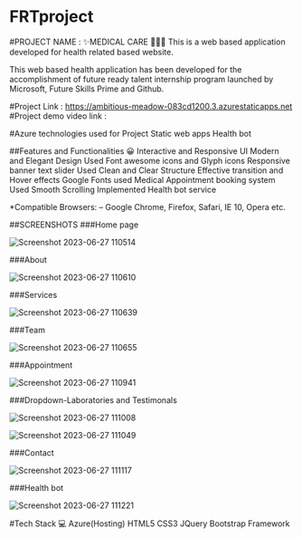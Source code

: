 # FRTproject
#PROJECT NAME : ✨MEDICAL CARE 🧑🏻‍⚕️
This is a web based application developed for health related based website.

This web based health application has been developed for the accomplishment of future ready talent internship program launched by Microsoft, Future Skills Prime and Github.

#Project Link : https://ambitious-meadow-083cd1200.3.azurestaticapps.net
#Project demo video link :

#Azure technologies used for Project
Static web apps 
Health bot 

##Features and Functionalities 😀
Interactive and Responsive UI
Modern and Elegant Design
Used Font awesome icons and Glyph icons
Responsive banner text slider Used
Clean and Clear Structure
Effective transition and Hover effects
Google Fonts used
Medical Appointment booking system
Used Smooth Scrolling
Implemented Health bot service

*Compatible Browsers: – Google Chrome, Firefox, Safari, IE 10, Opera etc.

##SCREENSHOTS
###Home page




![Screenshot 2023-06-27 110514](https://github.com/Saivanitha14/FRTproject/assets/123561835/9ebf5271-a6dd-4fdc-95b2-2884cb5d675a)



###About




![Screenshot 2023-06-27 110610](https://github.com/Saivanitha14/FRTproject/assets/123561835/d826e6de-91a8-4831-a664-b98b78d1e753)



###Services




![Screenshot 2023-06-27 110639](https://github.com/Saivanitha14/FRTproject/assets/123561835/0b6a8abd-53f4-48d1-b0ac-de59babace02)



###Team




![Screenshot 2023-06-27 110655](https://github.com/Saivanitha14/FRTproject/assets/123561835/0a2f94c3-b835-460a-be5b-047e0a55900f)


###Appointment




![Screenshot 2023-06-27 110941](https://github.com/Saivanitha14/FRTproject/assets/123561835/a6b69154-ed40-4fea-8ab9-6ded36a9c9e5)



###Dropdown-Laboratories and Testimonals




![Screenshot 2023-06-27 111008](https://github.com/Saivanitha14/FRTproject/assets/123561835/7545d534-4042-4619-a307-8fdcb0becd81)




![Screenshot 2023-06-27 111049](https://github.com/Saivanitha14/FRTproject/assets/123561835/35cb99b2-12ed-457e-a03d-32e567c90b4e)



###Contact




![Screenshot 2023-06-27 111117](https://github.com/Saivanitha14/FRTproject/assets/123561835/f47d97d9-7b96-4397-9bd3-ec8b92927476)


###Health bot




![Screenshot 2023-06-27 111221](https://github.com/Saivanitha14/FRTproject/assets/123561835/33ec73c9-0440-4dd3-a7b2-c646d18f0bb9)



#Tech Stack 💻
Azure(Hosting)
HTML5
CSS3
JQuery
Bootstrap Framework







